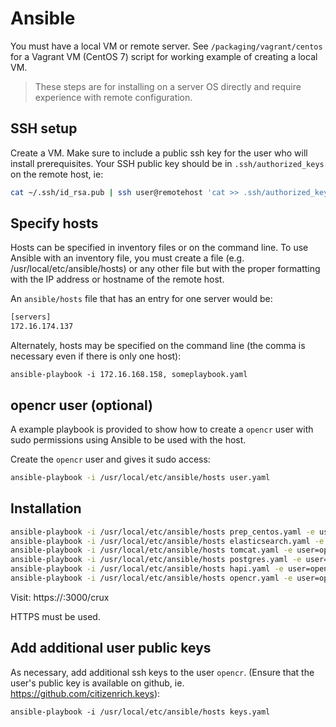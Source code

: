 # Ansible

You must have a local VM or remote server. See `/packaging/vagrant/centos` for a Vagrant VM (CentOS 7) script for working example of creating a local VM.

> These steps are for installing on a server OS directly and require experience with remote configuration.

## SSH setup

Create a VM. Make sure to include a public ssh key for the user who will install prerequisites. Your SSH public key should be in `.ssh/authorized_keys` on the remote host, ie:
```sh
cat ~/.ssh/id_rsa.pub | ssh user@remotehost 'cat >> .ssh/authorized_keys'
```

## Specify hosts

Hosts can be specified in inventory files or on the command line. To use Ansible with an inventory file, you must create a file (e.g. /usr/local/etc/ansible/hosts) or any other file but with the proper formatting with the IP address or hostname of the remote host. 

An `ansible/hosts` file that has an entry for one server would be:
```sh
[servers]
172.16.174.137
```

Alternately, hosts may be specified on the command line (the comma is necessary even if there is only one host):
```
ansible-playbook -i 172.16.168.158, someplaybook.yaml
```

## opencr user (optional)

A example playbook is provided to show how to create a `opencr` user with sudo permissions using Ansible to be used with the host. 

Create the `opencr` user and gives it sudo access:
```sh
ansible-playbook -i /usr/local/etc/ansible/hosts user.yaml
```

## Installation

```sh 
ansible-playbook -i /usr/local/etc/ansible/hosts prep_centos.yaml -e user=opencr
ansible-playbook -i /usr/local/etc/ansible/hosts elasticsearch.yaml -e user=opencr
ansible-playbook -i /usr/local/etc/ansible/hosts tomcat.yaml -e user=opencr
ansible-playbook -i /usr/local/etc/ansible/hosts postgres.yaml -e user=opencr -e pgpass=hapi
ansible-playbook -i /usr/local/etc/ansible/hosts hapi.yaml -e user=opencr
ansible-playbook -i /usr/local/etc/ansible/hosts opencr.yaml -e user=opencr
```

Visit: https://<ip>:3000/crux

HTTPS must be used.


## Add additional user public keys

As necessary, add additional ssh keys to the user `opencr`. (Ensure that the user's public key is available on github, ie. https://github.com/citizenrich.keys):
```
ansible-playbook -i /usr/local/etc/ansible/hosts keys.yaml
```